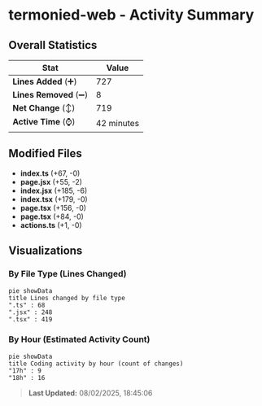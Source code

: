 # termonied-web - Activity Summary 

## Overall Statistics

| Stat                   | Value                                                             |
| ---------------------- | ----------------------------------------------------------------- |
| **Lines Added** (➕)   | 727                                          |
| **Lines Removed** (➖) | 8                                        |
| **Net Change** (↕)    | 719                |
| **Active Time** (⌚)   | 42 minutes |


## Modified Files
- **index.ts** (+67, -0)
- **page.jsx** (+55, -2)
- **index.jsx** (+185, -6)
- **index.tsx** (+179, -0)
- **page.tsx** (+156, -0)
- **page.tsx** (+84, -0)
- **actions.ts** (+1, -0)

## Visualizations

### By File Type (Lines Changed)

```mermaid
pie showData
title Lines changed by file type
".ts" : 68
".jsx" : 248
".tsx" : 419
```

### By Hour (Estimated Activity Count)

```mermaid
pie showData
title Coding activity by hour (count of changes)
"17h" : 9
"18h" : 16
```


> **Last Updated:** 08/02/2025, 18:45:06